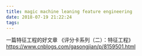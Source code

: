 ```yaml
---
title: magic machine leaning feature engineering
date: 2018-07-19 21:22:24
tags:
---
```


一篇特征工程的好文章
《评分卡系列（二）：特征工程》
https://www.cnblogs.com/gasongjian/p/8159501.html